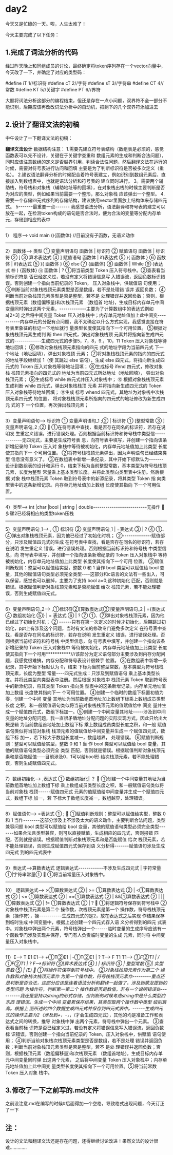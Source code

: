 # day2

今天又是忙碌的一天。唉，人生太难了！

今天主要完成了以下任务：

## 1.完成了词法分析的代码

经过昨天晚上和同组成员的讨论，最终确定将token序列存在一个vector向量中，今天改了一下，并确定了对应的类型码：

#define iT 1//标识符 
#define cT 2//字符 
#define sT 3//字符串 
#define CT 4//常数 
#define KT 5//关键字 
#define PT 6//界符 

大题将词法分析这部分的编程结束，但还是存在一点小问题，双界符不全一部分不能识别，后期应该再改改词法分析中的自动机，把剩下的几个双界符添加进去

## 2.设计了翻译文法的初稿

中午设计了一下翻译文法的初稿：

**********************翻译文法设计**********************
数据结构注意：
1.需要先建立符号表结构（数组表是必须的，感觉函数表可以先不设计，关键在于关键字查重和  数组元素的生成和判断合法问题），
同时应该注意数组的定义是否越界引用，判读合法性问题，然后翻译文法在运行的时候，需要对符号表进行访问和回填
主要是为了判断标识符是否被多次定义（重名）。
2.建议语法翻译分析的时候配合着符号表建立，例如识别到数组元素后，直接加入到数组表中，也就是语法分析和符号表的
建立同时进行。
3。需要两个辅助栈，符号栈和对象栈（辅助地址等的回填），在对象栈出栈的时候主要判断是否为对应的类型，例如如果当前需要一个整形，那么对象栈
应该弹出一个整型。
4.需要一个存储四元式序列的存储结构，建议使用vector里面放上结构体来存储四元式。
5-------最重要一点-------
我感觉语法分析，语法翻译和符号表的建立可以放在一起，在检测token构成的语句是否合法时，便为合法的变量等分配内存单元，存储到相应的表中

*****************************************************************
1） 程序--> void main (){函数体}     //目前没有子函数，无语义动作
************************************************
2）函数体--> 类型 ① 变量声明语句 函数体
| 标识符 ② 赋值语句 函数体
| 标识符 ② [ ③ 算术表达式 ④ ] 赋值语句 函数体
| if(表达式 ⑤ ){ 函数体 } ⑥ 函数体
| if(表达式 ⑤ ){ 函数体 } ⑥ else ⑦ {函数体} ⑧ 函数体
| While ⑨ (表达式 ⑩ ) {函数体} ⑪ 函数体
| ?
①将当前类型 Token 压入符号栈中。②查表看当前标识符是
否已经定义过，若没有定义将错误信息写 入错误流，返回负数标识错
误。否则创建一个指向当前纪录的 Token， 压入对象栈中，供赋值语
句使用； ③判断当前对象栈栈顶元素类型是否是数组，若不是处理错
误并 返回负数； ④判断当前对象栈顶元素类型是否是整型，若不是
处理错误并返回负数；否则，根据栈顶元素（数组偏移量)和次栈顶元素
（数组首 地址)，生成目标内存单元中间变量同时弹出这两个元素，-------------主要为了计算数组中的表达式例如a[2+3]
之后将中间变量 Token 压入对象栈中；内存单元地址值加上此中间变-----------内存单元的分配有点问题，我不太确定以什么方式实现，我感觉直接在符号表里象征的标记一下地址就行
量类型长度使其指向下一个可用位置。 ⑤根据对象栈栈顶元素生成判
断 then 四元式，弹出对象栈栈顶 元素并将指向新生成四元式的-------------生成四元式的步骤5，7，8，9.，10，11
Token 压入对象栈等待地址回填； ⑥修改对象栈栈顶元素指向的四元
式的地址字段为当前四元式 下一个地址（地址回填），弹出对象栈顶
元素； ⑦将对象栈栈顶元素的指向的四元式的地址字段继续加 1（使
其跳过 else 语句），生成 else 四元式，将指向新生成四元式的 Token
压入对象栈等待地址回填； ⑧生成标号 ifend 四元式，修改对象栈
栈顶元素指向的四元式的 地址为当前四元式所处地址（地址回填），
弹出对象栈顶元素； ⑨生成标号 while 四元式并压入对象栈中； ⑩
根据对象栈栈顶元素生成判断 while 四元式，弹出对象栈栈顶 元素
并将指向新生成四元式的 Token 压入对象栈等待地址回填； ⑪生成
标号 whend 四元式，其地址为对象栈中次栈顶元素四元式 的位置，
将对象栈栈顶元素所指向的四元式的地址修改为新生成四元 式的下
一个位置，再次弹出栈顶元素；
***************************************************
3）变量声明语句--> 标识符 ① 变量声明语句_1 ;②
| 标识符 ① [整型常数 ③ ] 变量声明语句_2 ;②
 ①在符号表中查找，看是否存在同名的标识符，若存在说明发
生重定义错误，进行错误处理。否则根据当前标识符和符号栈中类型信-------------无四元式，主要是生成符号表
息，向符号表中填写，并创建一个指向该条新增纪录的 Token 压入对
象栈中等待被初始化，内存单元地址值加上此类型 长度使其指向下一
个可用位置。 ②将符号栈栈顶元素弹出，因为声明语句已经结束类型
信息没有意义了。 ③在数组表中新增一条纪录，其中开始下标默认为-------设计到数组表的设计和运行
0，结束下标为当前整型常数，基本类型为符号栈栈顶元素，长度为整型
常量乘上基本类型长度。并将此类型向类型表中注册。然后根据 对象
栈中栈顶元素 Token 取到符号表中的新添纪录，将其类型 Token 指
向类型表中的这条新增记录。内存单元地址值加上数组 长度使其指向
下一个可用位置。
*********************************************************
4）类型--> int |char |bool | string | double--------------------------无操作
 步骤2已经将相应的类型token压栈
***************************************************
5）变量声明语句_1--> , ① 标识符 ② 变量声明语句_1
| =表达式 ③ | ? ④
①、④弹出对象栈栈顶元素，因为他已经过了初始化时机； ②--------------赋值部分，只涉及赋值四元式的生成
在符号表中查找，看是否存在同名的标识符，若存在说明 发生重定义
错误，进行错误处理。否则根据当前标识符和符号栈 中类型信息，向
符号表中填写，并创建一个指向该条新增纪录的 Token 压入对象栈中
等待被初始化，内存单元地址值加上此类型 长度使其指向下一个可用
位置。 ③赋值判断规则：整型可以赋值给实型，整数 0 和 1 当作
bool 类型可以赋值给 bool 变量，其他的赋值语句类型必须完全类型----这部分和c语言的文法有一些出入，可以保留，感觉也可以删掉，主要为了支持 bool a=0;这种初始化
匹配，否则就是错误。根据赋值判断对象栈顶元素和是否能赋值 给次
栈顶元素，若不能处理错误，否则生成赋值四元式。
********************************************************************
6）变量声明语句_2--> ,①标识符②[算数表达式③]变量声明语句_2
| ={表达式 ④ 数组初始化 ⑤}
| = 表达式 ⑥
| ? ⑦
①、⑦弹出对象栈栈顶元素，因为他已经过了初始化时机； ②        ------只有在第一次定义的时候才初始化，后期跳过初始化，ppt上有涉及这个问题，当时有文法的修改专门避免多次定义
在符号表中查找，看是否存在同名的标识符，若存在说明 发生重定义
错误，进行错误处理。否则根据当前标识符和符号栈 中类型信息，向
符号表中填写，并创建一个指向该条新增纪录的 Token 压入对象栈中
等待被初始化，内存单元地址值加上此类型 长度使其指向下一个可用***********///该部分为定义语句部分主要涉及到内存分配问题，我感觉很难搞，内存分配和符号表设计很棘手
位置。 ③在数组表中新增一条纪录，其中开始下标默认为 0，结束
下标为当前整型常数，基本类型为符号栈栈顶元素，长度为整型 常量----四元式生成：只涉及到赋值语句
乘上基本类型长度。并将此类型向类型表中注册。然后根据 对象栈中
栈顶元素 Token 取到符号表中的新添纪录，将其类型 Token 指向类
型表中的这条新增记录。内存单元地址值加上数组 长度使其指向下一
个可用位置。 ④创建一个临时的数组下标置初值为零，创建一个中间
变量 其地址为当前数组首地址加上数组下标乘上数组成员类型长度
之积，和一般赋值语句类似将当前对象栈栈顶元素的值赋值给中 间变
量并生成一个赋值四元式，数组下标加一。⑤创建一个中间变量其地址-----涉及到中间变量的地址分配问题，我一直很矛盾地址分配问题的实际实现方式，因此只给出大概逻辑
为当前数组首地址加上数组下标 乘上数组成员类型长度之积，和一般
赋值语句类似将当前对象栈 栈顶元素的值赋值给中间变量并生成一
个赋值四元式，数组下标 加一，若下标大于数组长度减一，数组越界，
处理错误。 ⑥赋值判断规则：整型可以赋值给实型，整数 0 和 1 当
作 bool 类型可以赋值给 bool 变量，其他的赋值语句类型必须完全
类型 匹配，否则就是错误。根据赋值判断对象栈顶元素和是否能赋值----目前涉及0，1可以给bool形
给次栈顶元素，若不能处理错误，否则生成赋值四元式。
******************************************************************
7）数组初始化--> ,表达式 ① 数组初始化| ？
  ①创建一个中间变量其地址为当前数组首地址加上数组下标
乘上数组成员类型长度之积，和一般赋值语句类似将当前对象栈 栈顶------赋值四元式
元素的值赋值给中间变量并生成一个赋值四元式，数组下标 加一，若
下标大于数组长度减一，数组越界，处理错误。
***************************************************************
8）赋值语句--> =表达式 ① ;
 ①赋值判断规则：整型可以赋值给实型，整数 0 和 1 当作--------这部分涉及上不涉及太大的语义动作，主要判断合法问题，类型兼容问题
bool 类型可以赋值给 bool 变量，其他的赋值语句类型必须完全类型-------如果合法且类型兼容，则可以直接赋值，生成相应的四元式，否则报错
匹配，否则就是错误。根据赋值判断对象栈顶元素和是否能赋值 给次
栈顶元素，若不能处理错误，否则生成赋值四元式保存到语 义分析得-------赋值语句涉及生成四元式
到的四元式表中
********************************************************************
9）表达式-->算数表达式 逻辑表达式------------不涉及生成四元式
| 字符常量①|字符串常量①
 ①将当前常量压入对象栈中。
*********************************************
10） 逻辑表达式--> >①算数表达式 ②
| >= ①算数表达式 ②
| <①算数表达式 ②
| <= ①算数表达式 ②
| ==①算数表达式 ②
| &&①算数表达式 ②
| ||①算数表达式 ②
| != ①算数表达式 ②
| ?
 ①将逻辑符号保存到符号栈中 ②对象栈中栈顶元素是第二个
操作数，次栈顶元素是第一个 操作数，符号栈栈顶元素（操作符），操-----------生成四元式的是2，放在表达式之后实现
作结果保存到临时生成 中间变量中，根据上述创建一个四元式存入语
义分析得到的四元 式表中。对象栈中弹出两个元素，符号栈弹出一个------临时变量的生成序号应该有一个函数专门涉及实现并保存，专门有人负责临时变量的生成
元素，同时将 中间变量压入对象栈中。
******************************************************************
11）E--> T E1
E1--> +①T②E1 | -①T②E1 | ?
T--> F T1
T1--> *①F②T1 | /①F②T1 | ?
F-->标识符 ③[算术表达式 ④ ] | 标识符 ③
| 整型常数 ⑤| 实型常数 ⑤ | (E)
 ①将操作符保存到符号栈中。 ②对象栈栈顶元素作为第二个
操作数和对象栈次栈顶元素作 为第一个操作数，符号栈栈顶元素作---------重点还是判断是否合法，这部分应该是连着语法分析和翻译一起做了。涉及到蒙龙提到的类型问题
为操作符，判断第一第二个 操作数是否是数值，若有一个说明错误处----------我还是坚持以string的形式存储，但判断的时候考虑string中是什么类型的东西
理错误。生成一个中间 变量累保存结果，其类型取两个操作数中类型
级别最高。根据上 面所述的四个数据生成四元式并保存到四元式表中。------生成四元式的操作主要为2（涉及到+，-，*，/才会生成四元式），其他的均是准备工作和表达式之间的转换，推导
对象栈中弹 出两个元素，符号栈中弹出一个元素。 ③查表看当前标
识符是否已经定义过，若没有定义将错误信息写入错误流，返回负数标
识错误。否则创建一个指向当前纪录的 Token，压入对象栈中，供赋值
语句使用； ④判断当前对象栈次栈顶元素类型是否是数组，若不是处理
错误并返回负数；判断当前对象栈顶元素类型是否是整型，若不 是处
理错误并返回负数；否则，根据栈顶元素（数组偏移量)和次栈顶元素
（数组首地址)，生成目标内存单元中间变量同时弹 出这两个元素，
之后将中间变量 Token 压入对象栈中；内存单元地址值加上此中间变
量类型长度使其指向下一个可用位置。⑤将当前常数 Token 压入对象
栈中。 

## 3.修改了一下之前写的.md文件

之前没注意.md在编写的时候#后面得加一个空格，导致格式出现问题，今天订正了一下

## 注：

设计的文法和翻译文法还是存在问题，还得继续讨论改进！果然文法的设计很难.............

